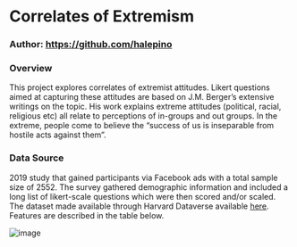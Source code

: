 # Correlates of Extremism

### Author: https://github.com/halepino

### Overview  
This project explores correlates of extremist attitudes. Likert questions aimed at capturing these attitudes are based on J.M. Berger’s extensive writings on the topic. His work explains extreme attitudes (political, racial, religious etc) all relate to perceptions of in-groups and out groups. In the extreme, people come to believe the “success of us is inseparable from hostile acts against them”.

### Data Source
2019 study that gained participants via Facebook ads with a total sample size of 2552. The survey gathered demographic information and included a long list of likert-scale questions which were then scored and/or scaled.
The dataset made available through Harvard Dataverse available [here](https://dataverse.harvard.edu/dataset.xhtml?persistentId=doi:10.7910/DVN/ICTI8T). Features are described in the table below.

![image](https://github.com/halepino/Extremism_EDA/assets/80646791/2dcc87ae-f762-4702-8b7b-155b10d9c94e)
